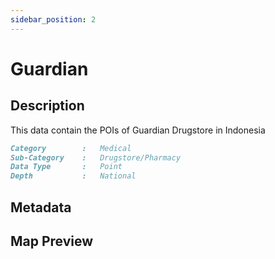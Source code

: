 ```yaml
---
sidebar_position: 2
---
```


# Guardian

## Description

This data contain the POIs of Guardian Drugstore in Indonesia

```md title="Guardian"{1-4}
Category        :   Medical
Sub-Category    :   Drugstore/Pharmacy
Data Type       :   Point
Depth           :   National
```

## Metadata

## Map Preview